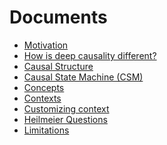 [//]: # (---)

[//]: # (SPDX-License-Identifier: MIT)

[//]: # (---)

# Documents

* [Motivation](motivation.md)
* [How is deep causality different?](difference.md)
* [Causal Structure](causal_structure.md)
* [Causal State Machine (CSM)](causal_state_machine.md)
* [Concepts](concepts.md)
* [Contexts](context.md)
* [Customizing context](customizing_context.md)
* [Heilmeier Questions](heilmeier_questions.md)
* [Limitations](limitations.md)
